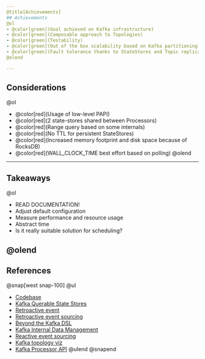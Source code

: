 ```yaml
---
@title[Achievements]
## Achievements
@ol
- @color[green](Goal achieved on Kafka infrastructure)
- @color[green](Composable approach to Topologies)
- @color[green](Testability)
- @color[green](Out of the box scalability based on Kafka partitioning)  
- @color[green](Fault tolerance thanks to StateStores and Topic replication)
@olend

---
```

## Considerations
@ol
- @color[red](Usage of low-level PAPI)
- @color[red](2 state-stores shared between Processors)
- @color[red](Range query based on some internals)
- @color[red](No TTL for persistent StateStores)
- @color[red](Increased memory footprint and disk space because of RocksDB)
- @color[red](WALL_CLOCK_TIME best effort based on polling)
@olend

---
## Takeaways
@ol
- READ DOCUMENTATION!
- Adjust default configuration
- Measure performance and resource usage
- Abstract time
- Is it really suitable solution for scheduling?

@olend
---
## References
@snap[west snap-100]
@ul
- [Codebase](https://github.com/VirtusLab/ddd-public-materials/tree/master/time-based-domain-events/kafka/codebase)
- [Kafka Querable State Stores](https://cwiki.apache.org/confluence/display/KAFKA/KIP-67%3A+Queryable+state+for+Kafka+Streams)
- [Retroactive event](https://martinfowler.com/eaaDev/RetroactiveEvent.html)
- [Retroactive event sourcing](https://www.infoq.com/news/2018/02/retroactive-future-event-sourced/)
- [Beyond the Kafka DSL](https://www.slideshare.net/ConfluentInc/beyond-the-dsl-unlocking-the-power-of-kafka-streams-with-the-processor-api)
- [Kafka Internal Data Management](https://cwiki.apache.org/confluence/display/KAFKA/Kafka+Streams+Internal+Data+Management)
- [Reactive event sourcing](https://blog.redelastic.com/corporate-arts-crafts-modelling-reactive-systems-with-event-storming-73c6236f5dd7)
- [Kafka topology viz](https://zz85.github.io/kafka-streams-viz/)
- [Kafka Processor API](https://kafka.apache.org/documentation/streams/developer-guide/processor-api.html)
@ulend
@snapend
